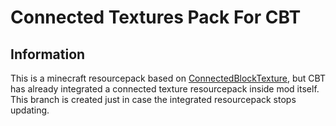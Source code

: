 # Connected Textures Pack For CBT
## Information

This is a minecraft resourcepack based on [ConnectedBlockTexture](https://github.com/Nuclearfarts/connected-block-textures), but CBT has already integrated a connected texture resourcepack inside mod itself. This branch is created just in case the integrated resourcepack stops updating.

